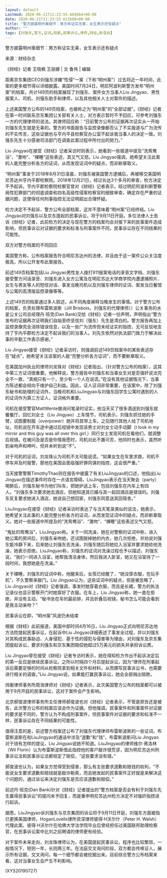 ```yaml
---
layout: default
Lastmod: 2020-06-21T11:23:55.665664+00:00
date: 2020-06-21T11:23:53.612688+00:00
title: "警方披露明州案细节：男方称证实无辜，女生表示还有疑点"
author: ""
tags: [刘强东,警方,证词,档案,民事诉讼,律师,财经,新语丝]
---
```


警方披露明州案细节：男方称证实无辜，女生表示还有疑点

来源：财经杂志

《财经》记者 王晓枫 王丽娜 | 文  鲁伟 | 编辑

距离京东集团CEO刘强东涉嫌“性侵”一案（下称“明州案”）过去将近一年时间，此案的更多细节得以详细披露。美国时间7月24日，明尼阿波利斯警方发布“明州案”的档案，共计149页的档案展现了刘强东、案件女方当事人Liu Jingyao、男性报案人、司机、刘强东助手和律师，以及其他相关人士对案件的描述。

上述美国警方公布的149页档案，也被称之为“明州案”的“全部证据”。《财经》记者在第一时间联系京东集团公关部有关人士，对方表示暂时不予回应，可参考刘强东一方的代理律师的说法。其律师回应称：“日前警方公布的证据再次证实从一开始刘强东先生就是无辜的。警方的书面报告与监控录像都否认了不实报道与广为流传的不实传言，这些证据也与亨内平县检察官办公室不起诉我当事人的决定一致。刘强东先生十分感谢司法部门在调查此案过程中所付出的努力。”

Liu Jingyao在接受《财经》记者采访时则表示，她看到一些报道中提及“洗鸳鸯浴”、“激吻”、“裸睡”这些表述，其又气又怒。Liu Jingyao强调，她希望关注此案的人能完整分析各方的证词，从而发现证词中的疑点，而非断章取义。

“明州案”事发于2018年8月31日凌晨，刘强东被美国警方逮捕后，再被移交美国明尼苏达州亨内平郡检察院。2018年12月21日，经过长达3个多月的审查，检方决定不予起诉。亨内平郡检察院检察官曾对《财经》记者表示，经过明尼阿波利斯警察局性犯罪部门的彻底调查和四名高级性侵案检察官的细致审查，确定存在严重的证据问题，这使得任何刑事指控无法证明超出合理怀疑。

检方决定不予起诉、警方公布全部档案，这并不意味着“明州案”已经终结。Liu Jingyao对刘强东以及京东提起的民事诉讼，将于9月11日开庭。多位法律人士告诉《财经》记者，此前检方的决定与现在警方的档案均会对接下来的民事案件造成影响，但民事诉讼对证据的要求和标准与刑事案件不同，民事诉讼存在不同结果的可能性。

双方对警方档案的不同回应

美国警方称，公布档案报告符合明尼苏达州的法律，并且由于这一案件公众关注度极高，所以公开发布此案报告。

前述149页档案包括Liu Jingyao男性友人拨打911报案电话的录音文字档、刘强东接受警方问话录音、刘强东进入女方公寓及在明尼苏达大学商学院内遭逮捕照片、女生与男友等人的短信对话、事发当晚司机以及刘强东律师的证词、案发当日餐馆与公寓的高清版监控录像等等。

上述149页的档案通过多人叙述，从不同角度阐释当晚发生的事情。对于警方公布的档案，负责处理布雷斯波斯（Jill Brisbois，刘强东的代理律师））公关事务的水星公关公司总经理丹·班克(Dan Bank)交给《财经》记者一份声明，声明指出“警方发布的证据再次证明我们自始至终坚信刘（强东）先生是清白的。警方报告再加上监控录像完全消除错误信息，以及一些广为流传但未经证实的指控，无可反驳地支持了亨内平郡检方决定不起诉我们的当事人。刘先生依然对执法部门致力于解决此事的辛勤工作表示感谢。”

Liu Jingyao接受《财经》记者采访时，则强调前述149页档案中的某些表述存在“疑点”，她希望关注该案的人能“完整分析各方证词”，而不要断章取义。

在美国加州执业的律师刘龙珠对《财经》记者指出，（针对警方公布的档案），这其中第三方证词很重要。他解释说，警方报告中刘强东和当事女生对是否强奸说法完全不一致，“真相只有一个，至少有一个人在说谎。”在没有其他证据情况下，当事方陈述都会倾向于维护自己利益。因此，证人证词非常重要，在该案中，除了刘强东秘书和助理的证词外，当晚司机和LiuJingyao与刘强东回学生公寓时遇到的人的证词作为第三方证人，证词格外重要。

司机在接受警官MattWente做询问笔录时证实，他当天买了很多酒送到刘强东就餐餐厅。回忆刘女士（Liu Jingyao）上车情节，司机表示，刘强东抓住她的手臂，试图要制服（overpower）她并将其带上车。之后随行其他人给了司机地址，司机说在开车途中通过后视镜中发现该男士对刘女士动手动脚（I look in my mirror and this guy was all over this girl.）同行女士发现司机在看他们，就调整后视镜。在被问及是否是你情我愿时，司机对此不置可否，他同时也表示，虽然听到亲吻声和呻吟，但并未听到说“不”。

对于司机的证词，刘龙珠认为司机不太可能说谎。“如果女生在车里求救，司机不停车并及时报警，那他在美国会面临强奸罪同谋的指控，这会很严重。”

当天接警警察TimothyThao则在报告中披露了有关LiuJingyao的口述，他指出Liu Jingyao在描述事件时存在一点语言障碍。LiuJingyao表示在当天聚会（party）喝醉后，刘强东秘书为他们叫车，把她护送上车，包括刘强东在内车上有四人。“刘强东多次要求她去酒店，但她知道其已婚与其一起回酒店是错误的。刘强东反复要求她进入酒店，她说自己想回家，刘强东同意送其回宿舍。”

LiuJingyao在接受《财经》记者采访时表达了与当天笔录类似的说法，她表示，她希望关注此事的人能完整分析各方的证词，从而发现证词中的疑点，而非断章取义。她对一些报道中所提及的“洗鸳鸯浴”、“激吻”、“裸睡”这些表述又气又怒。

“鬼扯的鸳鸯浴”，LiuJingyao称。关于一同洗澡，她在对警察的证词中称，进入她公寓的房间后，刘强东亲吻她，还试图脱掉她的内衣，她几次拒绝，并劝说刘强东能冷静下来，后来她让刘强东去洗澡，刘强东随后将她拉入浴室并要求她给他洗澡，她表示拒绝。LiuJingyao称，刘强东的证词对洗澡过程也予以描述，刘强东说，“我们一同进入浴室，她帮我清洁身体，然后我进入卧室，她又在浴室待了一段时间，我想她是在洗澡。”

关于裸睡，刘强东的证词中称，他醒来后，女孩已经醒了，“她没穿衣服，在玩手机”，不久警察来敲门。Liu Jingyao认为，这些证词中的疑点，但是被忽略了，Liu Jingyao对《财经》记者强调，事发时她穿着衣服，而且是长裙，警方的执法记录仪也显示警察开门时她穿好了衣服。在车上，Liu Jingyao称，她一直在拒绝，并没有主动，“秘书坐在车的最前排，并且折叠后视镜，秘书怎么可能会看到是我主动亲吻？”

民事诉讼在即，“明州案”风波仍未结束

根据《财经》此前报道，美国中部时间4月16日，Liu Jingyao正式向明尼苏达地方法院提起民事诉讼，在起诉中Liu Jingyao详细表述了事发全过程，并以刘强东对其构成民事胁迫、人身侵犯、基于性的侵犯与侵害等为理由，对刘强东及京东集团提起诉讼，要求刘强东和京东集团赔偿她超过5万美元的损失并承担诉讼费。

Liu Jingyao曾在接受《财经》记者专访时表示，她在得知检方作出不起诉决定后的第一反应是继续民事诉讼。之所以时隔四个月后提起诉讼，因为“律师在刑事起诉后需要足够的时间从检察院拿到相关文件和材料，从而撰写民事诉讼书，也需要进行相关的调查。”Liu Jingyao说，如果能打赢民事诉讼，她会全部捐出赔款。

炜衡律师事务所周浩律师对《财经》记者表示，此次美国警方公布的档案都可以被用于9月开庭的民事诉讼，这对于案件会产生影响。

北京郝俊波律师事务所主任律师郝俊波也对《财经》记者表示，不管是原告还是被告，此次警方公布的档案应该会作为证据。但他强调，民事案件和刑事案件对证据的要求是不同的，警方认为不构成刑事案件，但民事案件对证据的要求和标准不一样，民事诉讼存在不同结果的可能性。

值得注意的是，前述警方档案还公布了刘强东代理律师布雷斯波斯的一些证词，布雷斯波斯在和LiuJingyao的通话中涉及“道歉”和“钱”，布雷斯波斯问Liu Jingyao对于钱有怎样的提议，Liu Jingyao说她不知道。LiuJingyao的律师维尔·弗洛林（Wil Florin）认为布雷斯波斯借此指控他的客户敲诈很荒谬，因为明尼苏达州刑事诉讼法和民事诉讼法都规定了赔偿，“这些要求没有错。”

郝俊波也认为，如果女方觉得受到侵害，那么有主张要求道歉和赔钱的权利，“不能说女生要求道歉和赔钱就是敲诈勒索，而且她发起的民事案件正好就是来解决这个问题的，通过诉讼来决定刘强东是否应该道歉和赔偿。”

前述丹·班克(Dan Bank)针对《财经》记者提出的“警方档案是否会有利于刘强东先生赢得民事诉讼”的提问未予回复，而是重申明尼苏达州检方决定不对强奸指控进行起诉。

据悉，LiuJingyao诉刘强东与京东集团的诉讼将于9月11日开庭，刘强东方面被指已更换美国律师，HoganLovells律所资深律师彼得·H沃尔什（Peter H. Walsh）代理此案。彼得·H沃尔什在哈佛大学法学院毕业后曾经担任过美国联邦助理检察官，在民事诉讼案中比刘之前聘请的律师更有经验。

对于案件未来走向，刘龙珠律师认为，在美国提起民事诉讼，程序也比较繁琐，一般情况下，短则一年，长则两三年。在法庭交叉询问阶段，双方都会传唤证人，展示所有证据，交叉询问，每一个细节都会被挖掘出来。目前综合警方公布档案来看，这对当事女生会产生不利影响。

(XYS20190727)

